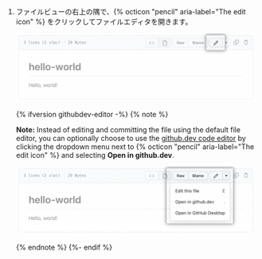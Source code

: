 1. ファイルビューの右上の隅で、{% octicon "pencil" aria-label="The edit icon" %} をクリックしてファイルエディタを開きます。

   ![ファイルの編集ボタン](/assets/images/help/repository/edit-file-edit-button.png)

   {% ifversion githubdev-editor -%}
   {% note %}

   **Note:** Instead of editing and committing the file using the default file editor, you can optionally choose to use the [github.dev code editor](/codespaces/the-githubdev-web-based-editor) by clicking the dropdown menu next to {% octicon "pencil" aria-label="The edit icon" %} and selecting **Open in github.dev**.

   ![Edit file button dropdown](/assets/images/help/repository/edit-file-edit-dropdown.png)

   {% endnote %}
   {%- endif %}
